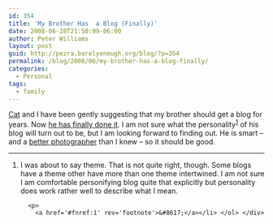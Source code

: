```yaml
---
id: 354
title: 'My Brother Has  a Blog (Finally)'
date: 2008-06-28T21:50:09-06:00
author: Peter Williams
layout: post
guid: http://pezra.barelyenough.org/blog/?p=354
permalink: /blog/2008/06/my-brother-has-a-blog-finally/
categories:
  - Personal
tags:
  - family
---
```

[Cat](http://pinkasparag.us/) and I have been gently suggesting that my brother should get a blog for years. Now [he has finally done it](http://chloroforminprint.org/). I am not sure what the personality<sup id='fnref:1'><a href='#fn:1' rel='footnote'>1</a></sup> of his blog will turn out to be, but I am looking forward to finding out. He is smart &#8211; and a [better photographer](http://chloroforminprint.org/2008/06/18/first-light/) than I knew &#8211; so it should be good.

<div class='footnotes'>
  <hr />
  
  <ol>
    <li id='fn:1'>
      <p>
        I was about to say theme. That is not quite right, though. Some blogs have a theme other have more than one theme intertwined. I am not sure I am comfortable personifying blog quite that explicitly but personality does work rather well to describe what I mean.
      </p>
      
      <p>
        <a href='#fnref:1' rev='footnote'>&#8617;</a></li> </ol> </div>